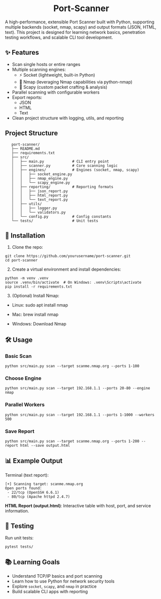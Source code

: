 <h1 align="center">Port-Scanner</h1>

A high-performance, extensible Port Scanner built with Python, supporting multiple backends (socket, nmap, scapy) and output formats (JSON, HTML, text).
This project is designed for learning network basics, penetration testing workflows, and scalable CLI tool development.


## ✨ Features

 - Scan single hosts or entire ranges
 - Multiple scanning engines:
   - ⚡ Socket (lightweight, built-in Python)
   - 📡 Nmap (leveraging Nmap capabilities via python-nmap)
   - 🔬 Scapy (custom packet crafting & analysis)
 - Parallel scanning with configurable workers
 - Export reports:
   - JSON
   - HTML
   - Text
 - Clean project structure with logging, utils, and reporting


## Project Structure

       port-scanner/
       ├── README.md
       ├── requirements.txt
       ├── src/
       │   ├── main.py             # CLI entry point
       │   ├── scanner.py          # Core scanning logic
       │   ├── engines/            # Engines (socket, nmap, scapy)
       │   │   ├── socket_engine.py
       │   │   ├── nmap_engine.py
       │   │   └── scapy_engine.py
       │   ├── reporting/          # Reporting formats
       │   │   ├── json_report.py
       │   │   ├── html_report.py
       │   │   └── text_report.py
       │   ├── utils/
       │   │   ├── logger.py
       │   │   └── validators.py
       │   └── config.py           # Config constants
       └── tests/                  # Unit tests


## 🚀 Installation

1. Clone the repo:
```
git clone https://github.com/yourusername/port-scanner.git
cd port-scanner
```

2. Create a virtual environment and install dependencies:
```
python -m venv .venv
source .venv/bin/activate  # On Windows: .venv\Scripts\activate
pip install -r requirements.txt
```

3. (Optional) Install Nmap:

 - Linux: sudo apt install nmap

 - Mac: brew install nmap

 - Windows: Download Nmap


## 🛠 Usage
### Basic Scan
```
python src/main.py scan --target scanme.nmap.org --ports 1-100
```
### Choose Engine
```
python src/main.py scan --target 192.168.1.1 --ports 20-80 --engine nmap
```

### Parallel Workers
```
python src/main.py scan --target 192.168.1.1 --ports 1-1000 --workers 500
```

### Save Report
```
python src/main.py scan --target scanme.nmap.org --ports 1-200 --report html --save output.html
```

## 📊 Example Output

Terminal (text report):
```
[+] Scanning target: scanme.nmap.org
Open ports found:
 - 22/tcp (OpenSSH 6.6.1)
 - 80/tcp (Apache httpd 2.4.7)
```

**HTML Report (output.html)**:
Interactive table with host, port, and service information.

## 🧪 Testing

Run unit tests:
```
pytest tests/
```

## 📚 Learning Goals

 - Understand TCP/IP basics and port scanning
 - Learn how to use Python for network security tools
 - Explore `socket`, `scapy`, and `nmap` in practice
 - Build scalable CLI apps with reporting


